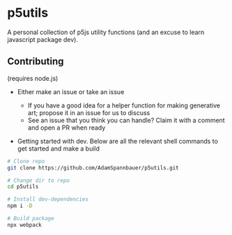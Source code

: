 # p5utils

A personal collection of p5js utility functions (and an excuse to learn javascript package dev).

## Contributing

(requires node.js)

* Either make an issue or take an issue
  * If you have a good idea for a helper function for making generative art; propose it in an issue for us to discuss
  * See an issue that you think you can handle? Claim it with a comment and open a PR when ready

* Getting started with dev.  Below are all the relevant shell commands to get started and make a build

```bash
# Clone repo
git clone https://github.com/AdamSpannbauer/p5utils.git

# Change dir to repo
cd p5utils

# Install dev-dependencies
npm i -D

# Build package
npx webpack
```
